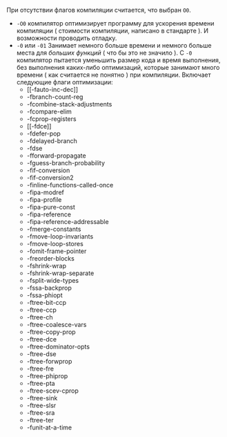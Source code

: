 При отсутствии флагов компиляции считается, что выбран `O0`.
 - `-O0` компилятор оптимизирует программу для ускорения времени компиляции ( стоимости компиляции, написано в стандарте ). И возможности проводить отладку.
 - `-0` или `-01` Занимает немного больше времени и немного больше места для *больших функций* ( что бы это не значило ). С `-0` компилятор пытается уменьшить размер кода и время выполнения, без выполнения каких-либо оптимизаций, которые занимают много времени ( как считается не понятно ) при компиляции. Включает следующие флаги оптимизации:
	 - [[-fauto-inc-dec]]
	 - -fbranch-count-reg
	 - -fcombine-stack-adjustments
	 - -fcompare-elim
	 - -fcprop-registers
	 - [[-fdce]]
	 - -fdefer-pop
	 - -fdelayed-branch
	 - -fdse
	 - -fforward-propagate
	 - -fguess-branch-probability
	 - -fif-conversion
	 - -fif-conversion2
	 - -finline-functions-called-once
	 - -fipa-modref
	 - -fipa-profile
	 - -fipa-pure-const
	 - -fipa-reference
	 - -fipa-reference-addressable
	 - -fmerge-constants
	 - -fmove-loop-invariants
	 - -fmove-loop-stores
	 - -fomit-frame-pointer
	 - -freorder-blocks
	 - -fshrink-wrap
	 - -fshrink-wrap-separate
	 - -fsplit-wide-types
	 - -fssa-backprop
	 - -fssa-phiopt
	 - -ftree-bit-ccp
	 - -ftree-ccp
	 - -ftree-ch
	 - -ftree-coalesce-vars
	 - -ftree-copy-prop
	 - -ftree-dce
	 - -ftree-dominator-opts
	 - -ftree-dse
	 - -ftree-forwprop
	 - -ftree-fre
	 - -ftree-phiprop
	 - -ftree-pta
	 - -ftree-scev-cprop
	 - -ftree-sink
	 - -ftree-slsr
	 - -ftree-sra
	 - -ftree-ter
	 - -funit-at-a-time
